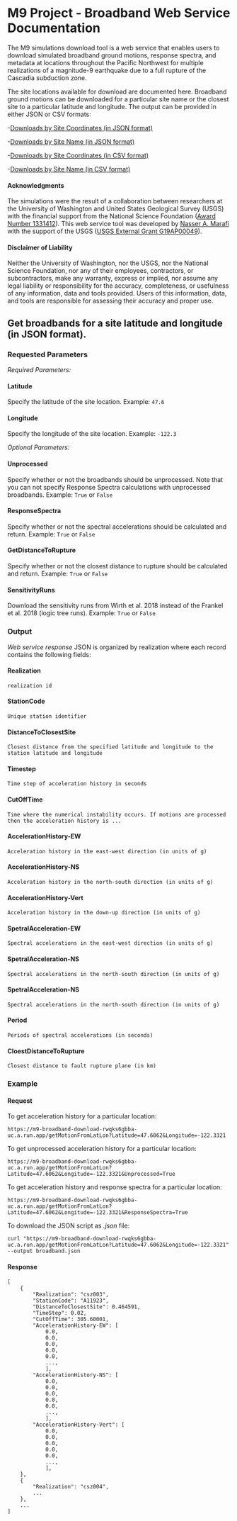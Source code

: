 M9 Project - Broadband Web Service Documentation
=======
The M9 simulations download tool is a web service that enables users to download simulated broadband ground motions, response spectra, and metadata at locations throughout the Pacific Northwest for multiple realizations of a magnitude-9 earthquake due to a full rupture of the Cascadia subduction zone.

The site locations available for download are documented here.  Broadband ground motions can be downloaded for a particular site name or the closest site to a particular latitude and longitude. The output can be provided in either JSON or CSV formats:

-[Downloads by Site Coordinates (in JSON format)](/service1)

-[Downloads by Site Name (in JSON format)](/service2)

-[Downloads by Site Coordinates (in CSV format)](/service3)

-[Downloads by Site Name (in CSV format)](/service4)

#### Acknowledgments
The simulations were the result of a collaboration between researchers at the University of Washington and United States Geological Survey (USGS) with the financial support from the National Science Foundation ([Award Number 1331412](https://www.nsf.gov/awardsearch/showAward?AWD_ID=1331412)). This web service tool was developed by [Nasser A. Marafi](https://orcid.org/0000-0002-3622-1839) with the support of the USGS ([USGS External Grant G19AP00049](https://earthquake.usgs.gov/cfusion/external_grants/research.cfm)).

#### Disclaimer of Liability
Neither the University of Washington, nor the USGS, nor the National Science Foundation, nor any of their employees, contractors, or subcontractors, make any warranty, express or implied, nor assume any legal liability or responsibility for the accuracy, completeness, or usefulness of any information, data and tools provided. Users of this information, data, and tools are responsible for assessing their accuracy and proper use.

## Get broadbands for a site latitude and longitude (in JSON format).

### Requested Parameters
_Required Parameters:_

#### Latitude
Specify the latitude of the site location. Example: ```47.6```

#### Longitude
Specify the longitude of the site location. Example: ```-122.3```

_Optional Parameters:_

#### Unprocessed
Specify whether or not the broadbands should be unprocessed. Note that you can not specify Response Spectra calculations with unprocessed broadbands. Example: ```True``` or ```False```

#### ResponseSpectra
Specify whether or not the spectral accelerations should be calculated and return. Example: ```True``` or ```False```

#### GetDistanceToRupture
Specify whether or not the closest distance to rupture should be calculated and return. Example: ```True``` or ```False```

#### SensitivityRuns
Download the sensitivity runs from Wirth et al. 2018 instead of the Frankel et al. 2018 (logic tree runs). Example: ```True``` or ```False```

### Output
*Web service response*
JSON is organized by realization where each record contains the following fields:

#### Realization
    realization id

#### StationCode
    Unique station identifier

#### DistanceToClosestSite
    Closest distance from the specified latitude and longitude to the station latitude and longitude

#### Timestep
    Time step of acceleration history in seconds

#### CutOffTime
    Time where the numerical instability occurs. If motions are processed then the acceleration history is ...
    
#### AccelerationHistory-EW
    Acceleration history in the east-west direction (in units of g)
    
#### AccelerationHistory-NS
    Acceleration history in the north-south direction (in units of g)
    
#### AccelerationHistory-Vert
    Acceleration history in the down-up direction (in units of g)
    
#### SpetralAcceleration-EW
    Spectral accelerations in the east-west direction (in units of g)

#### SpetralAcceleration-NS
    Spectral accelerations in the north-south direction (in units of g)

#### SpetralAcceleration-NS
    Spectral accelerations in the north-south direction (in units of g)
    
#### Period
    Periods of spectral accelerations (in seconds)

#### CloestDistanceToRupture
    Closest distance to fault rupture plane (in km)
    
### Example 
#### Request
To get acceleration history for a particular location:

```
https://m9-broadband-download-rwqks6gbba-uc.a.run.app/getMotionFromLatLon?Latitude=47.6062&Longitude=-122.3321
```

To get unprocessed acceleration history for a particular location:

```
https://m9-broadband-download-rwqks6gbba-uc.a.run.app/getMotionFromLatLon?Latitude=47.6062&Longitude=-122.3321&Unprocessed=True
```

To get acceleration history and response spectra for a particular location:

```
https://m9-broadband-download-rwqks6gbba-uc.a.run.app/getMotionFromLatLon?Latitude=47.6062&Longitude=-122.3321&ResponseSpectra=True
```

To download the JSON script as *.json* file:

```
curl "https://m9-broadband-download-rwqks6gbba-uc.a.run.app/getMotionFromLatLon?Latitude=47.6062&Longitude=-122.3321" --output broadband.json
```

#### Response

```
[
    {
        "Realization": "csz003",
        "StationCode": "A11923",
        "DistanceToClosestSite": 0.464591,
        "TimeStep": 0.02,
        "CutOffTime": 305.60001,
        "AccelerationHistory-EW": [
            0.0,
            0.0,
            0.0,
            0.0,
            0.0,
            ...,
            ],
        "AccelerationHistory-NS": [
            0.0,
            0.0,
            0.0,
            0.0,
            0.0,
            ...,
            ],
        "AccelerationHistory-Vert": [
            0.0,
            0.0,
            0.0,
            0.0,
            0.0,
            ...,
            ],
    },
    {
        "Realization": "csz004",
        ...
    },
    ...
]  
```
